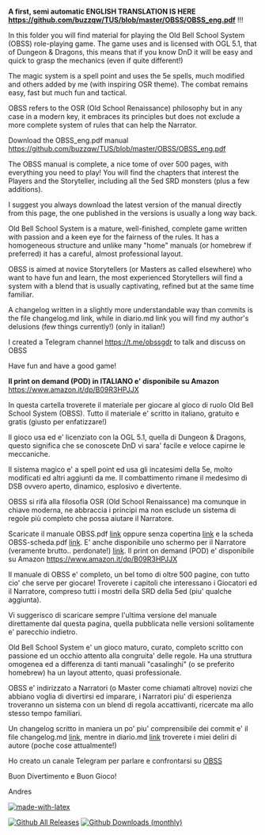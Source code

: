 **A first, semi automatic ENGLISH TRANSLATION IS HERE https://github.com/buzzqw/TUS/blob/master/OBSS/OBSS_eng.pdf** !!!

In this folder you will find material for playing the Old Bell School System (OBSS) role-playing game.  The game uses and is licensed with OGL 5.1, that of Dungeon & Dragons, this means that if you know DnD it will be easy and quick to grasp the mechanics (even if quite different!)

The magic system is a spell point and uses the 5e spells, much modified and others added by me (with inspiring OSR theme). The combat remains easy, fast but much fun and tactical.

OBSS refers to the OSR (Old School Renaissance) philosophy but in any case in a modern key, it embraces its principles but does not exclude a more complete system of rules that can help the Narrator.

Download the OBSS_eng.pdf manual https://github.com/buzzqw/TUS/blob/master/OBSS/OBSS_eng.pdf 

The OBSS manual is complete, a nice tome of over 500 pages, with everything you need to play! You will find the chapters that interest the Players and the Storyteller, including all the 5ed SRD monsters (plus a few additions).

I suggest you always download the latest version of the manual directly from this page, the one published in the versions is usually a long way back.

Old Bell School System is a mature, well-finished, complete game written with passion and a keen eye for the fairness of the rules. It has a homogeneous structure and unlike many "home" manuals (or homebrew if preferred) it has a careful, almost professional layout.

OBSS is aimed at novice Storytellers (or Masters as called elsewhere) who want to have fun and learn, the most experienced Storytellers will find a system with a blend that is usually captivating, refined but at the same time familiar.

A changelog written in a slightly more understandable way than commits is the file changelog.md link, while in diario.md link you will find my author's delusions (few things currently!) (only in italian!)

I created a Telegram channel https://t.me/obssgdr to talk and discuss on OBSS

Have fun and have a good game!

**Il print on demand (POD) in ITALIANO e' disponibile su Amazon** https://www.amazon.it/dp/B09R3HPJJX

In questa cartella troverete il materiale per giocare al gioco di ruolo Old Bell School System (OBSS). Tutto il materiale e' scritto in italiano, gratuito e gratis (giusto per enfatizzare!)

Il gioco usa ed e' licenziato con la OGL 5.1, quella di Dungeon & Dragons, questo significa che se conoscete DnD vi sara' facile e veloce capirne le meccaniche.

Il sistema magico e' a spell point ed usa gli incatesimi della 5e, molto modificati ed altri aggiunti da me. Il combattimento rimane il medesimo di DSB ovvero aperto, dinamico, esplosivo e divertente.

OBSS si rifà alla filosofia OSR (Old School Renaissance) ma comunque in chiave moderna, ne abbraccia i principi ma non esclude un sistema di regole più completo che possa aiutare il Narratore.

Scaricate il manuale OBSS.pdf [link](https://github.com/buzzqw/TUS/blob/master/OBSS/OBSS.pdf) oppure senza copertina [link](https://github.com/buzzqw/TUS/blob/master/OBSS/OBSS-nocopertina.pdf) e la scheda OBSS-scheda.pdf [link](https://github.com/buzzqw/TUS/blob/master/OBSS/OBSS-scheda.pdf).
E' anche disponibile uno schermo per il Narratore (veramente brutto.. perdonate!) [link](https://github.com/buzzqw/TUS/blob/master/OBSS/screen.pdf). Il print on demand (POD) e' disponibile su Amazon https://www.amazon.it/dp/B09R3HPJJX

Il manuale di OBSS e' completo, un bel tomo di oltre 500 pagine, con tutto cio' che serve per giocare! Troverete i capitoli che interessano i Giocatori ed il Narratore, compreso tutti i mostri della SRD della 5ed (piu' qualche aggiunta).

Vi suggerisco di scaricare sempre l'ultima versione del manuale direttamente dal questa pagina, quella pubblicata nelle versioni solitamente e' parecchio indietro.

Old Bell School System e' un gioco maturo, curato, completo scritto con passione ed un occhio attento alla congruita' delle regole. Ha una struttura omogenea ed a differenza di tanti manuali "casalinghi" (o se preferito homebrew) ha un layout attento, quasi professionale.

OBSS e' indirizzato a Narratori (o Master come chiamati altrove) novizi che abbiano voglia di divertirsi ed imparare, i Narratori piu' di esperienza troveranno un sistema con un blend di regola accattivanti, ricercate ma allo stesso tempo familiari.

Un changelog scritto in maniera un po' piu' comprensibile dei commit e' il file changelog.md [link](https://github.com/buzzqw/TUS/blob/master/OBSS/changelog.md), mentre in diario.md [link](https://github.com/buzzqw/TUS/blob/master/diario.md) troverete i miei deliri di autore (poche cose attualmente!)

Ho creato un canale Telegram per parlare e confrontarsi su [OBSS](https://t.me/obssgdr)

Buon Divertimento e Buon Gioco!

Andres

[![made-with-latex](https://img.shields.io/badge/Made%20with-LaTeX-1f425f.svg)](https://www.latex-project.org/)

[![Github All Releases](https://img.shields.io/github/downloads/buzzqw/TUS/total.svg)]() [![Github Downloads (monthly)](https://img.shields.io/github/downloads/buzzqw/TUS/latest/total.svg)]()


